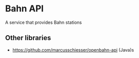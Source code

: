 # Bahn API
A service that provides Bahn stations

## Other libraries
- https://github.com/marcusschiesser/openbahn-api (Java)s
